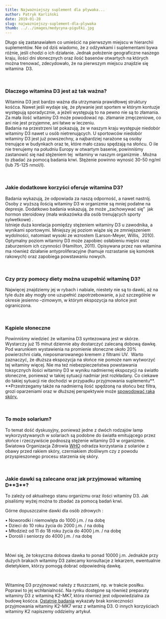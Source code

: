 ```yaml
---
title: Najważniejszy suplement dla pływaka...
author: Patryk Karliński
date: 2019-01-28
slug: najwazniejszy-suplement-dla-plywaka
thumb: ../../images/medycyna-pigułki.jpg
---
```


Długo się zastanawiałem co umieścić na pierwszym miejscu w hierarchii suplementów. Nie od dziś wiadomo, że z odżywkami i suplementami bywa różnie, jeśli chodzi o ich działanie. Jednak położenie geograficzne naszego kraju, ilości dni słonecznych oraz ilość basenów otwartych na których można trenować, zdecydowało, że na pierwszym miejscu znajdzie się witamina  D3.

<p>&nbsp;</p>

### **Dlaczego witamina D3 jest aż tak ważna?**

Witamina D3 jest bardzo ważna dla utrzymania prawidłowej struktury kośćca. Nawet jeśli wydaje się, że pływanie jest sportem w którym kontuzje występują sporadycznie, a jeżeli występują to na pewno nie są to złamania. Za mała ilość witaminy D3 może powodować np. złamanie zmęczeniowe, co ani nie jest przyjemne, ani łatwe w leczeniu.  
Badania na przestrzeni lat pokazują, że w naszym kraju występuje niedobór witaminy D3 nawet u osób nietrenujących. U sportowców niedobór witaminy D3 jest już powszechny, a najbardziej narażone są osoby trenujące w budynkach oraz te, które mało czasu spędzają na słońcu. O ile nie trenujemy na południu Europy w otwartym basenie, powinniśmy zastanowić się nad stężeniem tej  witaminy w naszym organizmie . Można to zbadać za pomocą badania krwi. Stężenie powinno wynosić 30-50 ng/ml (lub 75-125 nmol/l).

<p>&nbsp;</p>

### **Jakie dodatkowe korzyści oferuje witamina D3?**

Badania wykazują, że odpowiada za naszą odporność, a nawet nastrój. Osoby z wyższą ilością witaminy D3 w organizmie są mniej podatne na depresje. Dodatkowo badania wskazują, że może „zachowywać się”  jak hormon steroidowy (mała wskazówka dla osób trenujących sporty sylwetkowe) .  
Istnieje duża korelacja pomiędzy stężeniem witaminy D3 u zawodnika, a wynikami sportowymi. Mniejszy jej poziom wiąże się ze zmniejszeniem wydolności, natomiast wysoki ze wzrostem (Larson-Meyer, Willis,  2010). Optymalny poziom witaminy D3 może zapobiec osłabieniu mięśni oraz zaburzeniom ich czynności (Hamilton, 2011). Opisywana przez nas witamina ma również działanie antyproliferacyjne (hamuje rozrastanie się komórek rakowych) oraz zapobiega powstawaniu nowych.

<p>&nbsp;</p>

### **Czy przy pomocy diety można uzupełnić witaminę D3?**

Najwięcej znajdziemy jej w rybach i nabiale, niestety nie są to dawki, aż na tyle duże aby mogły one uzupełnić zapotrzebowanie, a już szczególnie w okresie jesienno –zimowym, w którym ekspozycja na słońce jest ograniczona.

<p>&nbsp;</p>

### **Kąpiele słoneczne**

Powinniśmy wiedzieć że witamina D3 syntezowana jest w skórze. Wystarczy już 15 minut dziennie aby dostarczyć zalecaną dobową dawkę. Pod warunkiem wystawienia na promienie słoneczne około 20% powierzchni ciała, nieposmarowanego kremem z filtrami UV.  Warto zaznaczyć, że dłuższa ekspozycja na słońce nie pomoże nam wytworzyć tej witaminy więcej. Nie ma też niebezpieczeństwa powstawania toksycznych ilości witaminy D3 w wyniku nadmiernej ekspozycji na światło słoneczne, ponieważ w takiej sytuacji nadmiar jest rozkładany. Co ciekawe do takiej sytuacji nie dochodzi w przypadku przyjmowania suplementu**.  
**Przestrzegamy także na nadmierną ilość spędzoną na słońcu bez filtra, grozi oparzeniami oraz w dłuższej perspektywie może [spowodować raka skóry.](https://link.springer.com/article/10.1007/BF01804988?fbclid=IwAR1EaAGFSHxCzIts8ZF2t9BTZAjV1lLnad_EIgtTPdl3cF8iTy9JDqni3o8)

<p>&nbsp;</p>

### **To może solarium?**

To temat dość dyskusyjny, ponieważ jedne z dwóch rodzajów lamp wykorzystywanych w solariach są podobne do światła emitującego przez słońce i rzeczywiście podnoszą stężenie witaminy D3 w organizmie. Światowa Organizacja Zdrowia [WHO](https://www.who.int/uv/faq/sunbeds/en/) odradza korzystania z solariów z obawy przed rakiem skóry, czerniakiem złośliwym czy z powodu przyspieszonego procesu starzenia się skóry.

<p>&nbsp;</p>

### **Jakie dawki są zalecane oraz jak przyjmować witaminę D\*\***3\***\*?**

To zależy od aktualnego stanu organizmu oraz ilości witaminy D3. Jak pisaliśmy wyżej można to zbadać za pomocą badań krwi.

Górne dopuszczalne dawki dla osób zdrowych :

• Noworodki i niemowlęta do 1000 j.m. / na dobę <br>
• Dzieci do 10 roku życia do 2000 j.m. / na dobą <br>
• Młodzież od 11 do 18 roku życia do 4000 j.m. / na dobę <br>
• Dorośli i seniorzy do 4000 j.m. / na dobę

<p>&nbsp;</p>

Mówi się, że toksyczna dobowa dawka to ponad 10000 j.m. Jednakże przy dużych brakach witaminy D3 zalecamy konsultacje z lekarzem, ewentualnie dietetykiem, którzy pomogą dobrać odpowiednią dawkę.

<p>&nbsp;</p>

Witaminę D3 przyjmować należy z tłuszczami, np. w trakcie posiłku. Poprawi to jej wchłanialność. Na rynku dostępne są również preparaty witaminy D3 z witaminą K2-MK7, która również jest odpowiedzialna za budowę kośćca. [Ostatnie badania](https://jissn.biomedcentral.com/articles/10.1186/s12970-015-0093-8?fbclid=IwAR3cRiEWtJ9zndY2pEyFl2fqpKNgvCuQf3QboBUB09V1QF5yTbaZ9OX05a4) wykazały brak konieczności przyjmowania witaminy K2-MK7 wraz z witaminą D3. O innych korzyściach witaminy K2 napiszemy oddzielny artykuł.
